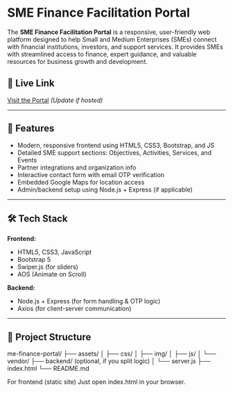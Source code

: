 # SME Finance Facilitation Portal

The **SME Finance Facilitation Portal** is a responsive, user-friendly web platform designed to help Small and Medium Enterprises (SMEs) connect with financial institutions, investors, and support services. It provides SMEs with streamlined access to finance, expert guidance, and valuable resources for business growth and development.

## 🔗 Live Link
[Visit the Portal]() *(Update if hosted)*

---

## 📌 Features

- Modern, responsive frontend using HTML5, CSS3, Bootstrap, and JS
- Detailed SME support sections: Objectives, Activities, Services, and Events
- Partner integrations and organization info
- Interactive contact form with email OTP verification
- Embedded Google Maps for location access
- Admin/backend setup using Node.js + Express (if applicable)

---

## 🛠 Tech Stack

**Frontend:**
- HTML5, CSS3, JavaScript
- Bootstrap 5
- Swiper.js (for sliders)
- AOS (Animate on Scroll)

**Backend:**
- Node.js + Express (for form handling & OTP logic)
- Axios (for client-server communication)

---

## 📂 Project Structure

me-finance-portal/
├── assets/
│ ├── css/
│ ├── img/
│ ├── js/
│ └── vendor/
├── backend/ (optional, if you split logic)
│ └── server.js
├── index.html
└── README.md


For frontend (static site)
Just open index.html in your browser.
